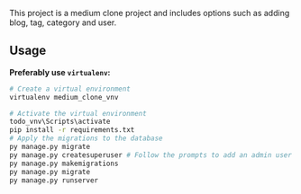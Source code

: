 This project is a medium clone project and includes options such as adding blog, tag, category and user.


## Usage

**Preferably use `virtualenv`:**

```bash
# Create a virtual environment
virtualenv medium_clone_vnv

# Activate the virtual environment
todo_vnv\Scripts\activate
pip install -r requirements.txt
# Apply the migrations to the database 
py manage.py migrate 
py manage.py createsuperuser # Follow the prompts to add an admin user
py manage.py makemigrations
py manage.py migrate
py manage.py runserver   		
```
